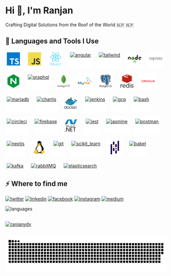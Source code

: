 <h1>Hi 👋, I'm Ranjan</h1>
<p>Crafting Digital Solutions from the Roof of the World 🇳🇵 🇳🇵</p>
<h2>🚀 Languages and Tools I Use</h2>	
<div style="display:inline-flex; flex-wrap:wrap; gap: 16px;">
		<a target="_blank"
			href="https://raw.githubusercontent.com/devicons/devicon/master/icons/typescript/typescript-original.svg"
			style="display: inline-block; background-color:#fff; padding:4px; border-radius:4px;"><img
				src="https://raw.githubusercontent.com/devicons/devicon/master/icons/typescript/typescript-original.svg"
				alt="typescript" width="42" height="42" /></a>
		<a target="_blank"
			href="https://raw.githubusercontent.com/devicons/devicon/master/icons/javascript/javascript-original.svg"
			style="display: inline-block; background-color:#fff; padding:4px; border-radius:4px;"><img
				src="https://raw.githubusercontent.com/devicons/devicon/master/icons/javascript/javascript-original.svg"
				alt="javascript" width="42" height="42" /></a>
		<a target="_blank"
			href="https://raw.githubusercontent.com/devicons/devicon/master/icons/react/react-original-wordmark.svg"
			style="display: inline-block; background-color:#fff; padding:4px; border-radius:4px;"><img
				src="https://raw.githubusercontent.com/devicons/devicon/master/icons/react/react-original-wordmark.svg"
				alt="react" width="42" height="42" /></a>
		<a target="_blank" href="https://angular.io/assets/images/logos/angular/angular.svg"
			style="display: inline-block; background-color:#fff; padding:4px; border-radius:4px;"><img src="https://angular.io/assets/images/logos/angular/angular.svg"
				alt="angular" width="42" height="42" /></a>
		<a target="_blank" href="https://www.vectorlogo.zone/logos/tailwindcss/tailwindcss-icon.svg"
			style="display: inline-block; background-color:#fff; padding:4px; border-radius:4px;"><img src="https://www.vectorlogo.zone/logos/tailwindcss/tailwindcss-icon.svg"
				alt="tailwind" width="42" height="42" /></a>
		<a target="_blank"
			href="https://raw.githubusercontent.com/devicons/devicon/master/icons/nodejs/nodejs-original-wordmark.svg"
			style="display: inline-block; background-color:#fff; padding:4px; border-radius:4px;"><img
				src="https://raw.githubusercontent.com/devicons/devicon/master/icons/nodejs/nodejs-original-wordmark.svg"
				alt="nodejs" width="42" height="42" /></a>
		<a target="_blank"
			href="https://raw.githubusercontent.com/devicons/devicon/master/icons/express/express-original-wordmark.svg"
			style="display: inline-block; background-color:#fff; padding:4px; border-radius:4px;"><img
				src="https://raw.githubusercontent.com/devicons/devicon/master/icons/express/express-original-wordmark.svg"
				alt="express" width="42" height="42" /></a>
		<a target="_blank"
			href="https://raw.githubusercontent.com/devicons/devicon/master/icons/nginx/nginx-original.svg"
			style="display: inline-block; background-color:#fff; padding:4px; border-radius:4px;"><img
				src="https://raw.githubusercontent.com/devicons/devicon/master/icons/nginx/nginx-original.svg"
				alt="nginx" width="42" height="42" /></a>
		<!-- <a target="_blank"
        href="https://raw.githubusercontent.com/devicons/devicon/master/icons/nestjs/nestjs-plain.svg"
        style="display: inline-block; background-color:#fff; padding:4px; border-radius:4px;"><img
                src="https://raw.githubusercontent.com/devicons/devicon/master/icons/nestjs/nestjs-plain.svg"
                alt="nestjs" width="42" height="42" /></a> -->
		<a target="_blank" href="https://www.vectorlogo.zone/logos/graphql/graphql-icon.svg"
			style="display: inline-block; background-color:#fff; padding:4px; border-radius:4px;"><img src="https://www.vectorlogo.zone/logos/graphql/graphql-icon.svg"
				alt="graphql" width="42" height="42" /></a>
		<a target="_blank"
			href="https://raw.githubusercontent.com/devicons/devicon/master/icons/mongodb/mongodb-original-wordmark.svg"
			style="display: inline-block; background-color:#fff; padding:4px; border-radius:4px;"><img
				src="https://raw.githubusercontent.com/devicons/devicon/master/icons/mongodb/mongodb-original-wordmark.svg"
				alt="mongodb" width="42" height="42" /></a>
		<a target="_blank"
			href="https://raw.githubusercontent.com/devicons/devicon/master/icons/mysql/mysql-original-wordmark.svg"
			style="display: inline-block; background-color:#fff; padding:4px; border-radius:4px;"><img
				src="https://raw.githubusercontent.com/devicons/devicon/master/icons/mysql/mysql-original-wordmark.svg"
				alt="mysql" width="42" height="42" /></a>
		<a target="_blank"
			href="https://raw.githubusercontent.com/devicons/devicon/master/icons/postgresql/postgresql-original-wordmark.svg"
			style="display: inline-block; background-color:#fff; padding:4px; border-radius:4px;"><img
				src="https://raw.githubusercontent.com/devicons/devicon/master/icons/postgresql/postgresql-original-wordmark.svg"
				alt="postgresql" width="42" height="42" /></a>
		<a target="_blank"
			href="https://raw.githubusercontent.com/devicons/devicon/master/icons/redis/redis-original-wordmark.svg"
			style="display: inline-block; background-color:#fff; padding:4px; border-radius:4px;"><img
				src="https://raw.githubusercontent.com/devicons/devicon/master/icons/redis/redis-original-wordmark.svg"
				alt="redis" width="42" height="42" /></a>
		<a target="_blank"
			href="https://raw.githubusercontent.com/devicons/devicon/master/icons/oracle/oracle-original.svg"
			style="display: inline-block; background-color:#fff; padding:4px; border-radius:4px;"><img
				src="https://raw.githubusercontent.com/devicons/devicon/master/icons/oracle/oracle-original.svg"
				alt="oracle" width="42" height="42" /></a>
		<a target="_blank" href="https://www.vectorlogo.zone/logos/mariadb/mariadb-icon.svg"
			style="display: inline-block; background-color:#fff; padding:4px; border-radius:4px;"><img src="https://www.vectorlogo.zone/logos/mariadb/mariadb-icon.svg"
				alt="mariadb" width="42" height="42" /></a>
		<a target="_blank" href="https://www.chartjs.org/media/logo-title.svg" style="display: inline-block; background-color:#fff; padding:4px; border-radius:4px;"><img
				src="https://www.chartjs.org/media/logo-title.svg" alt="chartjs" width="42" height="42" /></a>
		<a target="_blank"
			href="https://raw.githubusercontent.com/devicons/devicon/master/icons/docker/docker-original-wordmark.svg"
			style="display: inline-block; background-color:#fff; padding:4px; border-radius:4px;"><img
				src="https://raw.githubusercontent.com/devicons/devicon/master/icons/docker/docker-original-wordmark.svg"
				alt="docker" width="42" height="42" /></a>
		<a target="_blank" href="https://www.vectorlogo.zone/logos/jenkins/jenkins-icon.svg"
			style="display: inline-block; background-color:#fff; padding:4px; border-radius:4px;"><img src="https://www.vectorlogo.zone/logos/jenkins/jenkins-icon.svg"
				alt="jenkins" width="42" height="42" /></a>
		<a target="_blank" href="https://www.vectorlogo.zone/logos/google_cloud/google_cloud-icon.svg"
			style="display: inline-block; background-color:#fff; padding:4px; border-radius:4px;"><img
				src="https://www.vectorlogo.zone/logos/google_cloud/google_cloud-icon.svg" alt="gcp" width="42"
				height="42" /></a>
		<a target="_blank" href="https://www.vectorlogo.zone/logos/gnu_bash/gnu_bash-icon.svg"
			style="display: inline-block; background-color:#fff; padding:4px; border-radius:4px;"><img src="https://www.vectorlogo.zone/logos/gnu_bash/gnu_bash-icon.svg"
				alt="bash" width="42" height="42" /></a>
		<a target="_blank" href="https://www.vectorlogo.zone/logos/circleci/circleci-icon.svg"
			style="display: inline-block; background-color:#fff; padding:4px; border-radius:4px;"><img src="https://www.vectorlogo.zone/logos/circleci/circleci-icon.svg"
				alt="circleci" width="42" height="42" /></a>
		<a target="_blank" href="https://www.vectorlogo.zone/logos/firebase/firebase-icon.svg"
			style="display: inline-block; background-color:#fff; padding:4px; border-radius:4px;"><img src="https://www.vectorlogo.zone/logos/firebase/firebase-icon.svg"
				alt="firebase" width="42" height="42" /></a>
		<a target="_blank"
			href="https://raw.githubusercontent.com/devicons/devicon/master/icons/dot-net/dot-net-original-wordmark.svg"
			style="display: inline-block; background-color:#fff; padding:4px; border-radius:4px;"><img
				src="https://raw.githubusercontent.com/devicons/devicon/master/icons/dot-net/dot-net-original-wordmark.svg"
				alt="dotnet" width="42" height="42" /></a>
		<a target="_blank" href="https://www.vectorlogo.zone/logos/jestjsio/jestjsio-icon.svg"
			style="display: inline-block; background-color:#fff; padding:4px; border-radius:4px;"><img src="https://www.vectorlogo.zone/logos/jestjsio/jestjsio-icon.svg"
				alt="jest" width="42" height="42" /></a>
		<a target="_blank" href="https://www.vectorlogo.zone/logos/jasmine/jasmine-icon.svg"
			style="display: inline-block; background-color:#fff; padding:4px; border-radius:4px;"><img src="https://www.vectorlogo.zone/logos/jasmine/jasmine-icon.svg"
				alt="jasmine" width="42" height="42" /></a>
		<a target="_blank" href="https://www.vectorlogo.zone/logos/getpostman/getpostman-icon.svg"
			style="display: inline-block; background-color:#fff; padding:4px; border-radius:4px;"><img src="https://www.vectorlogo.zone/logos/getpostman/getpostman-icon.svg"
				alt="postman" width="42" height="42" /></a>
		<a target="_blank" href="https://cdn.worldvectorlogo.com/logos/nextjs-2.svg" style="display: inline-block; background-color:#fff; padding:4px; border-radius:4px;"><img
				src="https://cdn.worldvectorlogo.com/logos/nextjs-2.svg" alt="nextjs" width="42" height="42" /></a>
		<a target="_blank"
			href="https://raw.githubusercontent.com/devicons/devicon/master/icons/linux/linux-original.svg"
			style="display: inline-block; background-color:#fff; padding:4px; border-radius:4px;"><img
				src="https://raw.githubusercontent.com/devicons/devicon/master/icons/linux/linux-original.svg"
				alt="linux" width="42" height="42" /></a>
		<a target="_blank" href="https://www.vectorlogo.zone/logos/git-scm/git-scm-icon.svg"
			style="display: inline-block; background-color:#fff; padding:4px; border-radius:4px;"><img src="https://www.vectorlogo.zone/logos/git-scm/git-scm-icon.svg"
				alt="git" width="42" height="42" /></a>
		<a target="_blank" href="https://upload.wikimedia.org/wikipedia/commons/0/05/Scikit_learn_logo_small.svg"
			style="display: inline-block; background-color:#fff; padding:4px; border-radius:4px;"><img
				src="https://upload.wikimedia.org/wikipedia/commons/0/05/Scikit_learn_logo_small.svg" alt="scikit_learn"
				width="42" height="42" /></a>
		<a target="_blank"
			href="https://raw.githubusercontent.com/devicons/devicon/2ae2a900d2f041da66e950e4d48052658d850630/icons/pandas/pandas-original.svg"
			style="display: inline-block; background-color:#fff; padding:4px; border-radius:4px;"><img
				src="https://raw.githubusercontent.com/devicons/devicon/2ae2a900d2f041da66e950e4d48052658d850630/icons/pandas/pandas-original.svg"
				alt="pandas" width="42" height="42" /></a>
		<a target="_blank" href="https://www.vectorlogo.zone/logos/babeljs/babeljs-icon.svg"
			style="display: inline-block; background-color:#fff; padding:4px; border-radius:4px;"><img src="https://www.vectorlogo.zone/logos/babeljs/babeljs-icon.svg"
				alt="babel" width="42" height="42" /></a>
		<a target="_blank" href="https://www.vectorlogo.zone/logos/apache_kafka/apache_kafka-icon.svg"
			style="display: inline-block; background-color:#fff; padding:4px; border-radius:4px;"><img
				src="https://www.vectorlogo.zone/logos/apache_kafka/apache_kafka-icon.svg" alt="kafka" width="42"
				height="42" /></a>
		<a target="_blank" href="https://www.vectorlogo.zone/logos/rabbitmq/rabbitmq-icon.svg"
			style="display: inline-block; background-color:#fff; padding:4px; border-radius:4px;"><img src="https://www.vectorlogo.zone/logos/rabbitmq/rabbitmq-icon.svg"
				alt="rabbitMQ" width="42" height="42" /></a>
		<a target="_blank" href="https://www.vectorlogo.zone/logos/elastic/elastic-icon.svg"
			style="display: inline-block; background-color:#fff; padding:4px; border-radius:4px;"><img src="https://www.vectorlogo.zone/logos/elastic/elastic-icon.svg"
				alt="elasticsearch" width="42" height="42" /></a>

</div>

<h2>⚡️ Where to find me</h2>
<p><a target="_blank" href="https://twitter.com/theranzanydv" style="display: inline-block;"><img
                src="https://img.shields.io/badge/twitter-x?style=for-the-badge&logo=x&logoColor=white&color=%230f1419"
                alt="twitter" /></a>
<a target="_blank" href="https://www.linkedin.com/in/theranzanydv" style="display: inline-block;"><img
                src="https://img.shields.io/badge/linkedin-logo?style=for-the-badge&logo=linkedin&logoColor=white&color=%230a77b6"
                alt="linkedin" /></a>
<a target="_blank" href="https://www.facebook.com/theranzanydv" style="display: inline-block;"><img
                src="https://img.shields.io/badge/facebook-logo?style=for-the-badge&logo=facebook&logoColor=white&color=%230866ff"
                alt="facebook" /></a>
<a target="_blank" href="https://www.instagram.com/theranzanydv" style="display: inline-block;"><img
                src="https://img.shields.io/badge/instagram-logo?style=for-the-badge&logo=instagram&logoColor=white&color=%23F35369"
                alt="instagram" /></a>
<a target="_blank" href="https://medium.com/@theranzanydv/" style="display: inline-block;"><img
                src="https://img.shields.io/badge/medium-logo?style=for-the-badge&logo=medium&logoColor=white&color=black"
                alt="medium" /></a>
</p>

<div>
<!-- <img src="https://github-readme-stats.vercel.app/api?username=ranjanydv&show_icons=true&theme=graywhite&show=reviews,prs_merged,prs_merged_percentage&hide=stars,issues&hide_rank=true"
        alt="stats" /> -->
<img src="https://github-readme-stats.vercel.app/api/top-langs/?username=ranjanydv&theme=graywhite&layout=donut&hide=css,html,dart,kotlin"
        alt="languages" />
</div>
<br>
<p><a href="https://github.com/ryo-ma/github-profile-trophy"><img
                src="https://github-profile-trophy.vercel.app/?username=ranjanydv" alt="ranjanydv" /></a></p>
<br>

<picture>
<source media="(prefers-color-scheme: dark)"
        srcSet="https://raw.githubusercontent.com/ranjanydv/ranjanydv/output/github-snake-dark.svg" />
<source media="(prefers-color-scheme: light)"
        srcSet="https://raw.githubusercontent.com/ranjanydv/ranjanydv/output/github-snake.svg" />
<img alt="github-snake" src="https://raw.githubusercontent.com/ranjanydv/ranjanydv/output/github-snake.svg" />
</picture>
